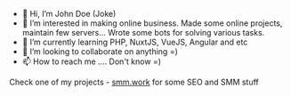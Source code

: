 - 👋 Hi, I’m John Doe (Joke) 
- 👀 I’m interested in making online business. Made some online projects, maintain few servers... Wrote some bots for solving various tasks.
- 🌱 I’m currently learning PHP, NuxtJS, VueJS, Angular and etc
- 💞️ I’m looking to collaborate on anything =)
- 📫 How to reach me .... Don't know =) 

Check one of my projects - [smm.work](https://smm.work/en) for some SEO and SMM stuff
<!---
seosmmbusiness/seosmmbusiness is a ✨ special ✨ repository because its `README.md` (this file) appears on your GitHub profile.
You can click the Preview link to take a look at your changes.
--->
